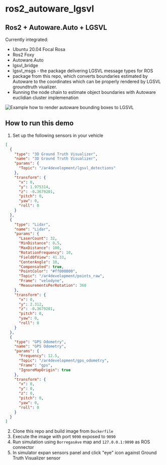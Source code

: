 # ros2_autoware_lgsvl

## Ros2 + Autoware.Auto + LGSVL

Currently integrated:

* Ubuntu 20.04 Focal Rosa
* Ros2 Foxy
* Autoware.Auto
* lgsvl_bridge
* lgsvl_msgs - the package delivering LGSVL message types for ROS
* package from this repo, which converts boundaries estimated by Autoware to the coordinates which can be properly rendered by LGSVL groundtruth viualizer.
* Running the node chain to estimate object boundaries with Autoware euclidian cluster implemenation


![Example how to render autoware bounding boxes to LGSVL](https://i.imgur.com/ecWMZiZ.png)

## How to run this demo

1. Set up the following sensors in your vehicle
```json
[
  {
    "type": "3D Ground Truth Visualizer",
    "name": "3D Ground Truth Visualizer",
    "params": {
      "Topic": "/ar4development/lgsvl_detections"
    },
    "transform": {
      "x": 0,
      "y": 1.975314,
      "z": -0.3679201,
      "pitch": 0,
      "yaw": 0,
      "roll": 0
    }
  },
  {
    "type": "Lidar",
    "name": "Lidar",
    "params": {
      "LaserCount": 32,
      "MinDistance": 0.5,
      "MaxDistance": 100,
      "RotationFrequency": 10,
      "FieldOfView": 41.33,
      "CenterAngle": 10,
      "Compensated": true,
      "PointColor": "#ff000000",
      "Topic": "/ar4development/points_raw",
      "Frame": "velodyne",
      "MeasurementsPerRotation": 360
    },
    "transform": {
      "x": 0,
      "y": 2.312,
      "z": -0.3679201,
      "pitch": 0,
      "yaw": 0,
      "roll": 0
    }
  },
  {
    "type": "GPS Odometry",
    "name": "GPS Odometry",
    "params": {
      "Frequency": 12.5,
      "Topic": "/ar4development/gps_odometry",
      "Frame": "gps",
      "IgnoreMapOrigin": true
    },
    "transform": {
      "x": 0,
      "y": 0,
      "z": 0,
      "pitch": 0,
      "yaw": 0,
      "roll": 0
    }
  }
]
```

2. Clone this repo and build image from `Dockerfile`
3. Execute the image with port `9090` exposed to `9090`
4. Run simulation using `BorregasAve` map and `127.0.0.1:9090` as ROS connector
5. In simulator expan sensors panel and click "eye" icon against Ground Truth Visualizer sensor
